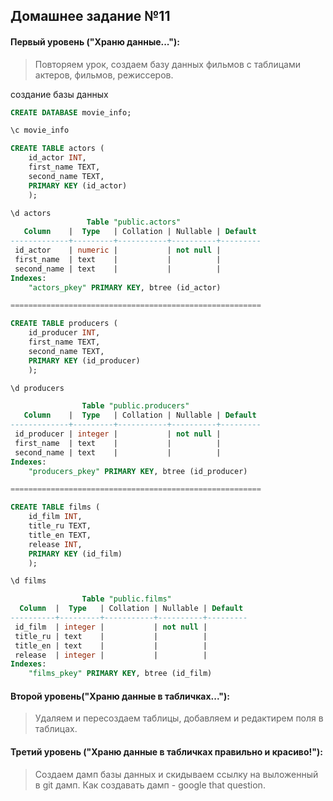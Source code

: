 
## Домашнее задание №11

#### Первый уровень ("Храню данные..."):
>Повторяем урок, создаем базу данных фильмов с таблицами актеров, фильмов, режиссеров.

создание базы данных

```sql
CREATE DATABASE movie_info;

\c movie_info

CREATE TABLE actors (
	id_actor INT,
	first_name TEXT,
	second_name TEXT,
	PRIMARY KEY (id_actor)
	);

\d actors
                 Table "public.actors"
   Column    |  Type   | Collation | Nullable | Default 
-------------+---------+-----------+----------+---------
 id_actor    | numeric |           | not null | 
 first_name  | text    |           |          | 
 second_name | text    |           |          | 
Indexes:
    "actors_pkey" PRIMARY KEY, btree (id_actor)

========================================================

CREATE TABLE producers (
	id_producer INT,
	first_name TEXT,
	second_name TEXT,
	PRIMARY KEY (id_producer)
	);

\d producers

                Table "public.producers"
   Column    |  Type   | Collation | Nullable | Default 
-------------+---------+-----------+----------+---------
 id_producer | integer |           | not null | 
 first_name  | text    |           |          | 
 second_name | text    |           |          | 
Indexes:
    "producers_pkey" PRIMARY KEY, btree (id_producer)

========================================================

CREATE TABLE films (
	id_film INT,
	title_ru TEXT,
	title_en TEXT,
	release INT,
	PRIMARY KEY (id_film)
	);

\d films

                Table "public.films"
  Column  |  Type   | Collation | Nullable | Default 
----------+---------+-----------+----------+---------
 id_film  | integer |           | not null | 
 title_ru | text    |           |          | 
 title_en | text    |           |          | 
 release  | integer |           |          | 
Indexes:
    "films_pkey" PRIMARY KEY, btree (id_film)

```


#### Второй уровень("Храню данные в табличках..."):

>Удаляем и пересоздаем таблицы, добавляем и редактирем поля в таблицах.

#### Третий уровень ("Храню данные в табличках правильно и красиво!"):

>Создаем дамп базы данных и скидываем ссылку на выложенный в git дамп. Как создавать дамп - google that question.
